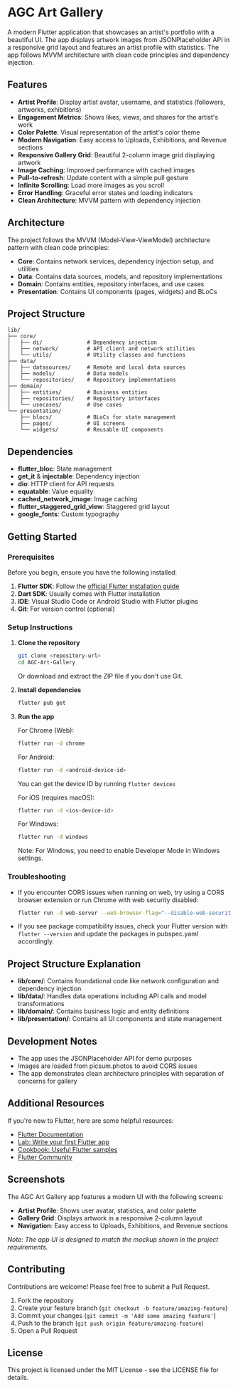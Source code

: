 # AGC Art Gallery

A modern Flutter application that showcases an artist's portfolio with a beautiful UI. The app displays artwork images from JSONPlaceholder API in a responsive grid layout and features an artist profile with statistics. The app follows MVVM architecture with clean code principles and dependency injection.

## Features

- **Artist Profile**: Display artist avatar, username, and statistics (followers, artworks, exhibitions)
- **Engagement Metrics**: Shows likes, views, and shares for the artist's work
- **Color Palette**: Visual representation of the artist's color theme
- **Modern Navigation**: Easy access to Uploads, Exhibitions, and Revenue sections
- **Responsive Gallery Grid**: Beautiful 2-column image grid displaying artwork
- **Image Caching**: Improved performance with cached images
- **Pull-to-refresh**: Update content with a simple pull gesture
- **Infinite Scrolling**: Load more images as you scroll
- **Error Handling**: Graceful error states and loading indicators
- **Clean Architecture**: MVVM pattern with dependency injection

## Architecture

The project follows the MVVM (Model-View-ViewModel) architecture pattern with clean code principles:

- **Core**: Contains network services, dependency injection setup, and utilities
- **Data**: Contains data sources, models, and repository implementations
- **Domain**: Contains entities, repository interfaces, and use cases
- **Presentation**: Contains UI components (pages, widgets) and BLoCs

## Project Structure

```
lib/
├── core/
│   ├── di/              # Dependency injection
│   ├── network/         # API client and network utilities
│   └── utils/           # Utility classes and functions
├── data/
│   ├── datasources/     # Remote and local data sources
│   ├── models/          # Data models
│   └── repositories/    # Repository implementations
├── domain/
│   ├── entities/        # Business entities
│   ├── repositories/    # Repository interfaces
│   └── usecases/        # Use cases
└── presentation/
    ├── blocs/           # BLoCs for state management
    ├── pages/           # UI screens
    └── widgets/         # Reusable UI components
```

## Dependencies

- **flutter_bloc**: State management
- **get_it** & **injectable**: Dependency injection
- **dio**: HTTP client for API requests
- **equatable**: Value equality
- **cached_network_image**: Image caching
- **flutter_staggered_grid_view**: Staggered grid layout
- **google_fonts**: Custom typography

## Getting Started

### Prerequisites

Before you begin, ensure you have the following installed:

1. **Flutter SDK**: Follow the [official Flutter installation guide](https://flutter.dev/docs/get-started/install)
2. **Dart SDK**: Usually comes with Flutter installation
3. **IDE**: Visual Studio Code or Android Studio with Flutter plugins
4. **Git**: For version control (optional)

### Setup Instructions

1. **Clone the repository**

   ```bash
   git clone <repository-url>
   cd AGC-Art-Gallery
   ```

   Or download and extract the ZIP file if you don't use Git.

2. **Install dependencies**

   ```bash
   flutter pub get
   ```

3. **Run the app**

   For Chrome (Web):
   ```bash
   flutter run -d chrome
   ```

   For Android:
   ```bash
   flutter run -d <android-device-id>
   ```
   You can get the device ID by running `flutter devices`

   For iOS (requires macOS):
   ```bash
   flutter run -d <ios-device-id>
   ```

   For Windows:
   ```bash
   flutter run -d windows
   ```
   Note: For Windows, you need to enable Developer Mode in Windows settings.

### Troubleshooting

- If you encounter CORS issues when running on web, try using a CORS browser extension or run Chrome with web security disabled:
  ```bash
  flutter run -d web-server --web-browser-flag="--disable-web-security"
  ```

- If you see package compatibility issues, check your Flutter version with `flutter --version` and update the packages in pubspec.yaml accordingly.

## Project Structure Explanation

- **lib/core/**: Contains foundational code like network configuration and dependency injection
- **lib/data/**: Handles data operations including API calls and model transformations
- **lib/domain/**: Contains business logic and entity definitions
- **lib/presentation/**: Contains all UI components and state management

## Development Notes

- The app uses the JSONPlaceholder API for demo purposes
- Images are loaded from picsum.photos to avoid CORS issues
- The app demonstrates clean architecture principles with separation of concerns for gallery

## Additional Resources

If you're new to Flutter, here are some helpful resources:

- [Flutter Documentation](https://docs.flutter.dev/)
- [Lab: Write your first Flutter app](https://docs.flutter.dev/get-started/codelab)
- [Cookbook: Useful Flutter samples](https://docs.flutter.dev/cookbook)
- [Flutter Community](https://flutter.dev/community)

## Screenshots

The AGC Art Gallery app features a modern UI with the following screens:

- **Artist Profile**: Shows user avatar, statistics, and color palette
- **Gallery Grid**: Displays artwork in a responsive 2-column layout
- **Navigation**: Easy access to Uploads, Exhibitions, and Revenue sections

*Note: The app UI is designed to match the mockup shown in the project requirements.*

## Contributing

Contributions are welcome! Please feel free to submit a Pull Request.

1. Fork the repository
2. Create your feature branch (`git checkout -b feature/amazing-feature`)
3. Commit your changes (`git commit -m 'Add some amazing feature'`)
4. Push to the branch (`git push origin feature/amazing-feature`)
5. Open a Pull Request

## License

This project is licensed under the MIT License - see the LICENSE file for details.

